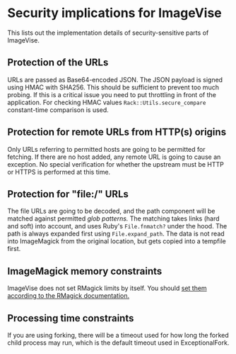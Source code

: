 # Security implications for ImageVise

This lists out the implementation details of security-sensitive parts of ImageVise.

## Protection of the URLs

URLs are passed as Base64-encoded JSON. The JSON payload is signed using HMAC with SHA256. This should be
sufficient to prevent too much probing. If this is a critical issue you need to put throttling in front of the application.
For checking HMAC values `Rack::Utils.secure_compare` constant-time comparison is used.

## Protection for remote URLs from HTTP(s) origins

Only URLs referring to permitted hosts are going to be permitted for fetching. If there are no host added,
any remote URL is going to cause an exception. No special verification for whether the upstream must be HTTP
or HTTPS is performed at this time.

## Protection for "file:/" URLs

The file URLs are going to be decoded, and the path component will be matched against permitted _glob patterns._
The matching takes links (hard and soft) into account, and uses Ruby's `File.fnmatch?` under the hood. The path
is always expanded first using `File.expand_path`. The data is not read into ImageMagick from the original location,
but gets copied into a tempfile first.

## ImageMagick memory constraints

ImageVise does not set RMagick limits by itself. You should
[set them according to the RMagick documentation.](https://rmagick.github.io/magick.html#limit_resource)

## Processing time constraints

If you are using forking, there will be a timeout used for how long the forked child process may run,
which is the default timeout used in ExceptionalFork.